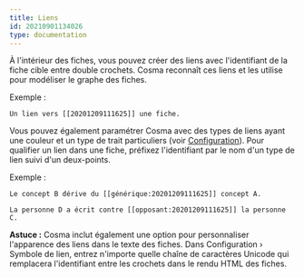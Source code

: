 ```yaml
---
title: Liens
id: 20210901134026
type: documentation
---
```


À l'intérieur des fiches, vous pouvez créer des liens avec l'identifiant de la fiche cible entre double crochets. Cosma reconnaît ces liens et les utilise pour modéliser le graphe des fiches.

Exemple :

```
Un lien vers [[20201209111625]] une fiche.
```

Vous pouvez également paramétrer Cosma avec des types de liens ayant une couleur et un type de trait particuliers (voir [Configuration](#configuration)). Pour qualifier un lien dans une fiche, préfixez l'identifiant par le nom d'un type de lien suivi d'un deux-points.

Exemple :

```
Le concept B dérive du [[générique:20201209111625]] concept A.

La personne D a écrit contre [[opposant:20201209111625]] la personne C.
```

**Astuce :** Cosma inclut également une option pour personnaliser l'apparence des liens dans le texte des fiches. Dans Configuration › Symbole de lien, entrez n'importe quelle chaîne de caractères Unicode qui remplacera l'identifiant entre les crochets dans le rendu HTML des fiches.